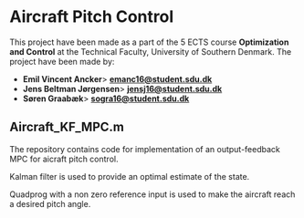 # Aircraft Pitch Control

This project have been made as a part of the 5 ECTS course **Optimization and Control** at the Technical Faculty, University of Southern Denmark.
The project have been made by:
* **Emil Vincent Ancker**>	**emanc16@student.sdu.dk**
* **Jens Beltman Jørgensen**>	**jensj16@student.sdu.dk**
* **Søren Graabæk**>		**sogra16@student.sdu.dk**

## Aircraft_KF_MPC.m

The repository contains code for implementation of an output-feedback MPC for aicraft pitch control.

Kalman filter is used to provide an optimal estimate of the state.

Quadprog with a non zero reference input is used to make the aircraft reach a desired pitch angle.


